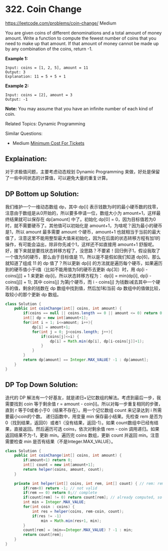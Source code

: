 # 322. Coin Change
<https://leetcode.com/problems/coin-change/>
Medium

You are given coins of different denominations and a total amount of money amount. Write a function to compute the fewest number of coins that you need to make up that amount. If that amount of money cannot be made up by any combination of the coins, return -1.

**Example 1:**

    Input: coins = [1, 2, 5], amount = 11
    Output: 3 
    Explanation: 11 = 5 + 5 + 1

**Example 2:**

    Input: coins = [2], amount = 3
    Output: -1

**Note:**
You may assume that you have an infinite number of each kind of coin.

Related Topics: Dynamic Programming

Similar Questions: 
* Medium [Minimum Cost For Tickets](https://leetcode.com/problems/minimum-cost-for-tickets/)

## Explaination: 
对于求极值问题，主要考虑动态规划 Dynamic Programming 来做，好处是保留了一些中间状态的计算值，可以避免大量的重复计算。
## DP Bottom up Solution: 
我们维护一个一维动态数组 dp，其中 dp[i] 表示钱数为i时的最小硬币数的找零，注意由于数组是从0开始的，所以要多申请一位，数组大小为 amount+1，这样最终结果就可以保存在 dp[amount] 中了。初始化 dp[0] = 0，因为目标值若为0时，就不需要硬币了。其他值可以初始化是 amount+1，为啥呢？因为最小的硬币是1，所以 amount 最多需要 amount 个硬币，amount+1 也就相当于当前的最大值了，注意这里不能用整型最大值来初始化，因为在后面的状态转移方程有加1的操作，有可能会溢出，除非你先减个1，这样还不如直接用 amount+1 舒服呢。好，接下来就是要找状态转移方程了，没思路？不要紧！回归例子1，假设我取了一个值为5的硬币，那么由于目标值是 11，所以是不是假如我们知道 dp[6]，那么就知道了组成 11 的 dp 值了？所以更新 dp[i] 的方法就是遍历每个硬币，如果遍历到的硬币值小于i值（比如不能用值为5的硬币去更新 dp[3]）时，用 dp[i - coins[j]] + 1 来更新 dp[i]，所以状态转移方程为：
dp[i] = min(dp[i], dp[i - coins[j]] + 1);
其中 coins[j] 为第j个硬币，而 i - coins[j] 为钱数i减去其中一个硬币的值，剩余的钱数在 dp 数组中找到值，然后加1和当前 dp 数组中的值做比较，取较小的那个更新 dp 数组。

```java
class Solution {
    public int coinChange(int[] coins, int amount) {
        if(coins == null || coins.length == 0 || amount <= 0) return 0;
        int[] dp = new int[amount+1];
        for(int i = 1; i<=amount; i++){
            dp[i] = amount+1;
            for(int j = 0; j<coins.length; j++){
                if(coins[j]<=i) {
                    dp[i] = Math.min(dp[i], dp[i-coins[j]]+1);
                }
            }
        }
        return dp[amount] == Integer.MAX_VALUE? -1 : dp[amount];
    }
}
```


## DP Top Down Solution: 
迭代的 DP 解法有一个好基友，就是递归+记忆数组的解法。考虑到最后一步，我需要找到 coin 等于剩余值 r = amount - coin[i]。所以对每一步重复相同的步骤，直到 r 等于0或者小于0（结果不存在）。用一个记忆数组 count 来记录达到 i 所需要最小coin的个数。
递归函数中，用变量 min 保存最小结果。先检查 rem 是否为0（找到结果，返回0）或者1（没有结果，返回-1）。如果 count数组中已经有结果，直接返回。然后遍历可选 coins，依次对剩余值 rem - coin 调用递归。如果返回结果不为-1，更新 min。遍历完 coins 数组，更新 count 并返回 min。注意需要检查 min 是否有结果（不是Integer.MAX_VALUE）。

```java
class Solution {
    public int coinChange(int[] coins, int amount) {
        if(amount<1) return 0;
        int[] count = new int[amount+1];
        return helper(coins, amount, count);
    }
    
    private int helper(int[] coins, int rem, int[] count) { // rem: remaining coins after the last step; count[rem]: minimum number of coins to sum up to rem
        if(rem<0) return -1; // not valid
        if(rem == 0) return 0;// complete
        if(count[rem] != 0) return count[rem]; // already computed, so reuse
        int min = Integer.MAX_VALUE;
        for(int coin : coins) {
            int res = helper(coins, rem-coin, count);
            if(res != -1)
                min = Math.min(res+1, min);
        }
        count[rem] = (min==Integer.MAX_VALUE) ? -1 : min;
        return count[rem];
    }
}
```